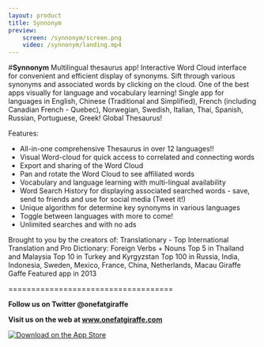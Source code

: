 ```yaml
---
layout: product
title: Synnonym
preview:
    screen: /synnonym/screen.png
    video: /synnonym/landing.mp4
---
```

#**Synnonym**
Multilingual thesaurus app! Interactive Word Cloud interface for convenient and efficient display of synonyms. Sift through various synonyms and associated words by clicking on the cloud. One of the best apps visually for language and vocabulary learning! Single app for languages in English, Chinese (Traditional and Simplified), French (including Canadian French - Quebec), Norwegian, Swedish, Italian, Thai, Spanish, Russian, Portuguese, Greek! Global Thesaurus!

Features:

- All-in-one comprehensive Thesaurus in over 12 languages!! 
- Visual Word-cloud for quick access to correlated and connecting words
- Export and sharing of the Word Cloud
- Pan and rotate the Word Cloud to see affiliated words 
- Vocabulary and language learning with multi-lingual availability 
- Word Search History for displaying associated searched words - save, send to friends and use for social media (Tweet it!)
- Unique algorithm for determine key synonyms in various languages
- Toggle between languages with more to come!
- Unlimited searches and with no ads

Brought to you by the creators of:
Translationary - Top International Translation and Pro Dictionary: Foreign Verbs + Nouns
Top 5 in Thailand and Malaysia
Top 10 in Turkey and Kyrgyzstan
Top 100 in Russia, India, Indonesia, Sweden, Mexico, France, China, Netherlands, Macau 
Giraffe Gaffe
Featured app in 2013

====================================

**Follow us on Twitter @onefatgiraffe**

**Visit us on the web at www.onefatgiraffe.com**

[![Download on the App Store](https://devimages.apple.com.edgekey.net/app-store/marketing/guidelines/images/badge-download-on-the-app-store.svg)](https://itunes.apple.com/us/app/synnamon-word-cloud-thesaurus/id1156731332?ls=1&mt=8)